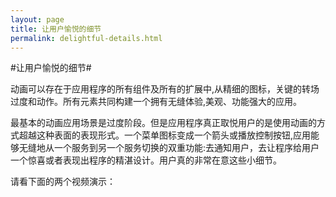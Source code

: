 ```yaml
---
layout: page
title: 让用户愉悦的细节
permalink: delightful-details.html
---
```


#让用户愉悦的细节#

动画可以存在于应用程序的所有组件及所有的扩展中,从精细的图标，关键的转场过度和动作。所有元素共同构建一个拥有无缝体验,美观、功能强大的应用。

最基本的动画应用场景是过度阶段。但是应用程序真正取悦用户的是使用动画的方式超越这种表面的表现形式。一个菜单图标变成一个箭头或播放控制按钮,应用能够无缝地从一个服务到另一个服务切换的双重功能:去通知用户，去让程序给用户一个惊喜或者表现出程序的精湛设计。用户真的非常在意这些小细节。

请看下面的两个视频演示：

